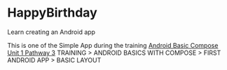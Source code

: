 # HappyBirthday
Learn creating an Android app

This is one of the Simple App during the training [Android Basic Compose Unit 1 Pathway 3]([url](https://developer.android.com/courses/pathways/android-basics-compose-unit-1-pathway-3#codelab-https://developer.android.com/codelabs/basic-android-kotlin-compose-composables-practice-problems)https://developer.android.com/courses/pathways/android-basics-compose-unit-1-pathway-3#codelab-https://developer.android.com/codelabs/basic-android-kotlin-compose-composables-practice-problems)
TRAINING > ANDROID BASICS WITH COMPOSE > FIRST ANDROID APP > BASIC LAYOUT
